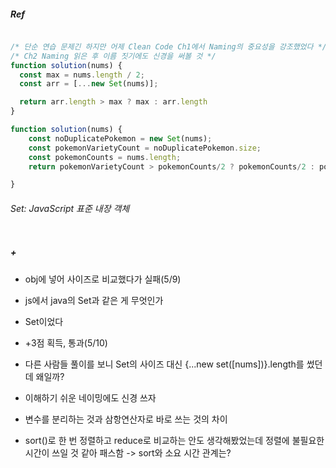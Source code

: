 ##### Ref
```Javascript

/* 단순 연습 문제긴 하지만 어제 Clean Code Ch1에서 Naming의 중요성을 강조했었다 */
/* Ch2 Naming 읽은 후 이름 짓기에도 신경을 써볼 것 */
function solution(nums) {
  const max = nums.length / 2;
  const arr = [...new Set(nums)];

  return arr.length > max ? max : arr.length
}

function solution(nums) {
    const noDuplicatePokemon = new Set(nums);
    const pokemonVarietyCount = noDuplicatePokemon.size;
    const pokemonCounts = nums.length;
    return pokemonVarietyCount > pokemonCounts/2 ? pokemonCounts/2 : pokemonVarietyCount;

}
```
###### Set: JavaScript 표준 내장 객체
```

```
##### +
- obj에 넣어 사이즈로 비교했다가 실패(5/9)
- js에서 java의 Set과 같은 게 무엇인가
- Set이었다
- +3점 획득, 통과(5/10)

- 다른 사람들 풀이를 보니 Set의 사이즈 대신 {...new set([nums])}.length를 썼던데 왜일까?
- 이해하기 쉬운 네이밍에도 신경 쓰자
- 변수를 분리하는 것과 삼항연산자로 바로 쓰는 것의 차이
- sort()로 한 번 정렬하고 reduce로 비교하는 안도 생각해봤었는데 정렬에 불필요한 시간이 쓰일 것 같아 패스함
  -> sort와 소요 시간 관계는?
